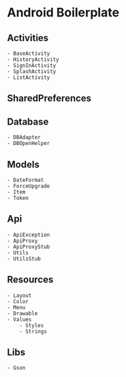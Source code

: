 # Android Boilerplate

## Activities   
    - BaseActivity   
    - HistoryActivity   
    - SignInActivity
    - SplashActivity
    - ListActivity
## SharedPreferences   
## Database
    - DBAdapter
    - DBOpenHelper
## Models
    - DateFormat
    - ForceUpgrade
    - Item
    - Token
## Api
    - ApiException
    - ApiProxy
    - ApiProxyStub
    - Utils
    - UtilsStub
## Resources
    - Layout
    - Color
    - Menu
    - Drawable
    - Values
        - Styles
        - Strings
## Libs
    - Gson

